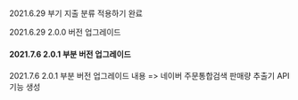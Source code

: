 ## 
2021.6.29 부기 지출 분류 적용하기 완료 

2021.6.29 2.0.0 버전 업그레이드

#### 2021.7.6 2.0.1 부분 버전 업그레이드
2021.7.6 2.0.1 부분 버전 업그레이드 내용 => 네이버 주문통합검색 판매량 추출기 API 기능 생성